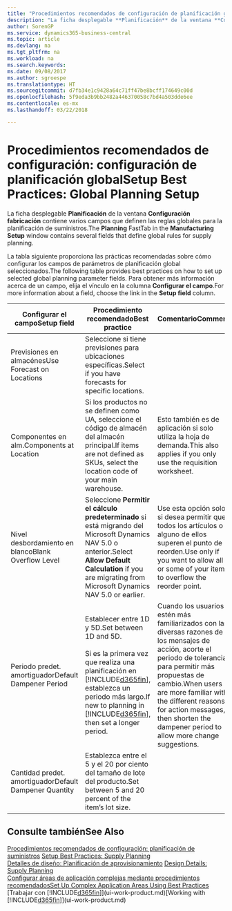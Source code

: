 ```yaml
---
title: "Procedimientos recomendados de configuración de planificación global | Documentos de Microsoft"
description: "La ficha desplegable **Planificación** de la ventana **Configuración fabricación** contiene varios campos que definen las reglas globales para la planificación de suministros."
author: SorenGP
ms.service: dynamics365-business-central
ms.topic: article
ms.devlang: na
ms.tgt_pltfrm: na
ms.workload: na
ms.search.keywords: 
ms.date: 09/08/2017
ms.author: sgroespe
ms.translationtype: HT
ms.sourcegitcommit: d7fb34e1c9428a64c71ff47be8bcff174649c00d
ms.openlocfilehash: 5f9eda3b9bb2482a446370058c7bd4a503dde6ee
ms.contentlocale: es-mx
ms.lasthandoff: 03/22/2018

---
```

# <a name="setup-best-practices-global-planning-setup"></a><span data-ttu-id="945b1-103">Procedimientos recomendados de configuración: configuración de planificación global</span><span class="sxs-lookup"><span data-stu-id="945b1-103">Setup Best Practices: Global Planning Setup</span></span>
<span data-ttu-id="945b1-104">La ficha desplegable **Planificación** de la ventana **Configuración fabricación** contiene varios campos que definen las reglas globales para la planificación de suministros.</span><span class="sxs-lookup"><span data-stu-id="945b1-104">The **Planning** FastTab in the **Manufacturing Setup** window contains several fields that define global rules for supply planning.</span></span>  

 <span data-ttu-id="945b1-105">La tabla siguiente proporciona las prácticas recomendadas sobre cómo configurar los campos de parámetros de planificación global seleccionados.</span><span class="sxs-lookup"><span data-stu-id="945b1-105">The following table provides best practices on how to set up selected global planning parameter fields.</span></span> <span data-ttu-id="945b1-106">Para obtener más información acerca de un campo, elija el vínculo en la columna **Configurar el campo**.</span><span class="sxs-lookup"><span data-stu-id="945b1-106">For more information about a field, choose the link in the **Setup field** column.</span></span>  

|<span data-ttu-id="945b1-107">Configurar el campo</span><span class="sxs-lookup"><span data-stu-id="945b1-107">Setup field</span></span>|<span data-ttu-id="945b1-108">Procedimiento recomendado</span><span class="sxs-lookup"><span data-stu-id="945b1-108">Best practice</span></span>|<span data-ttu-id="945b1-109">Comentario</span><span class="sxs-lookup"><span data-stu-id="945b1-109">Comment</span></span>|  
|-----------------|-------------------|-------------|  
|<span data-ttu-id="945b1-110">Previsiones en almacénes</span><span class="sxs-lookup"><span data-stu-id="945b1-110">Use Forecast on Locations</span></span>|<span data-ttu-id="945b1-111">Seleccione si tiene previsiones para ubicaciones específicas.</span><span class="sxs-lookup"><span data-stu-id="945b1-111">Select if you have forecasts for specific locations.</span></span>||  
|<span data-ttu-id="945b1-112">Componentes en alm.</span><span class="sxs-lookup"><span data-stu-id="945b1-112">Components at Location</span></span>|<span data-ttu-id="945b1-113">Si los productos no se definen como UA, seleccione el código de almacén del almacén principal.</span><span class="sxs-lookup"><span data-stu-id="945b1-113">If items are not defined as SKUs, select the location code of your main warehouse.</span></span>|<span data-ttu-id="945b1-114">Esto también es de aplicación si solo utiliza la hoja de demanda.</span><span class="sxs-lookup"><span data-stu-id="945b1-114">This also applies if you only use the requisition worksheet.</span></span>|  
|<span data-ttu-id="945b1-115">Nivel desbordamiento en blanco</span><span class="sxs-lookup"><span data-stu-id="945b1-115">Blank Overflow Level</span></span>|<span data-ttu-id="945b1-116">Seleccione **Permitir el cálculo predeterminado** si está migrando del Microsoft Dynamics NAV 5.0 o anterior.</span><span class="sxs-lookup"><span data-stu-id="945b1-116">Select **Allow Default Calculation** if you are migrating from Microsoft Dynamics NAV 5.0 or earlier.</span></span>|<span data-ttu-id="945b1-117">Use esta opción solo si desea permitir que todos los artículos o alguno de ellos superen el punto de reorden.</span><span class="sxs-lookup"><span data-stu-id="945b1-117">Use only if you want to allow all or some of your items to overflow the reorder point.</span></span>|  
|<span data-ttu-id="945b1-118">Periodo predet. amortiguador</span><span class="sxs-lookup"><span data-stu-id="945b1-118">Default Dampener Period</span></span>|<span data-ttu-id="945b1-119">Establecer entre 1D y 5D.</span><span class="sxs-lookup"><span data-stu-id="945b1-119">Set between 1D and 5D.</span></span><br /><br /> <span data-ttu-id="945b1-120">Si es la primera vez que realiza una planificación en [!INCLUDE[d365fin](includes/d365fin_md.md)], establezca un periodo más largo.</span><span class="sxs-lookup"><span data-stu-id="945b1-120">If new to planning in [!INCLUDE[d365fin](includes/d365fin_md.md)], then set a longer period.</span></span>|<span data-ttu-id="945b1-121">Cuando los usuarios estén más familiarizados con las diversas razones de los mensajes de acción, acorte el periodo de tolerancia para permitir más propuestas de cambio.</span><span class="sxs-lookup"><span data-stu-id="945b1-121">When users are more familiar with the different reasons for action messages, then shorten the dampener period to allow more change suggestions.</span></span>|  
|<span data-ttu-id="945b1-122">Cantidad predet. amortiguador</span><span class="sxs-lookup"><span data-stu-id="945b1-122">Default Dampener Quantity</span></span>|<span data-ttu-id="945b1-123">Establezca entre el 5 y el 20 por ciento del tamaño de lote del producto.</span><span class="sxs-lookup"><span data-stu-id="945b1-123">Set between 5 and 20 percent of the item’s lot size.</span></span>||  

## <a name="see-also"></a><span data-ttu-id="945b1-124">Consulte también</span><span class="sxs-lookup"><span data-stu-id="945b1-124">See Also</span></span>  
 <span data-ttu-id="945b1-125">[Procedimientos recomendados de configuración: planificación de suministros](setup-best-practices-supply-planning.md) </span><span class="sxs-lookup"><span data-stu-id="945b1-125">[Setup Best Practices: Supply Planning](setup-best-practices-supply-planning.md) </span></span>  
 <span data-ttu-id="945b1-126">[Detalles de diseño: Planificación de aprovisionamiento](design-details-supply-planning.md) </span><span class="sxs-lookup"><span data-stu-id="945b1-126">[Design Details: Supply Planning](design-details-supply-planning.md) </span></span>  
 [<span data-ttu-id="945b1-127">Configurar áreas de aplicación complejas mediante procedimientos recomendados</span><span class="sxs-lookup"><span data-stu-id="945b1-127">Set Up Complex Application Areas Using Best Practices</span></span>](set-up-complex-application-areas-using-best-practices.md)  
 <span data-ttu-id="945b1-128">[Trabajar con [!INCLUDE[d365fin](includes/d365fin_md.md)]](ui-work-product.md)</span><span class="sxs-lookup"><span data-stu-id="945b1-128">[Working with [!INCLUDE[d365fin](includes/d365fin_md.md)]](ui-work-product.md)</span></span>

